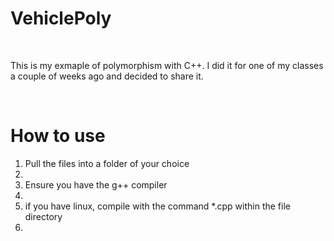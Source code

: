 <h1>VehiclePoly</h1>
</br><p>This is my exmaple of polymorphism with C++. I did it for one of my classes a couple of weeks ago and decided to share it.</p>
</br>
<h1>How to use</h1>
<ol>
  <li>Pull the files into a folder of your choice<li>
  <li>Ensure you have the g++ compiler<li>
  <li>if you have linux, compile with the command *.cpp within the file directory<li>
</ol>
